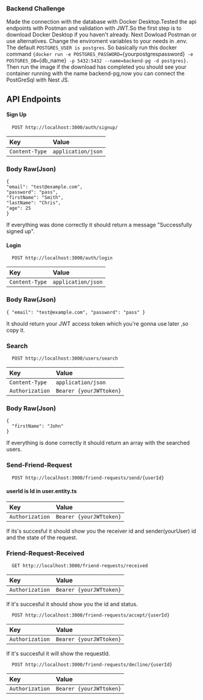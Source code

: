### Backend Challenge 

  Made the connection with the database with Docker Desktop.Tested the api endpoints with Postman and validation with JWT.So the first step is to download Docker Desktop if you haven't already. Next Dowload Postman or use alternatives. Change the enviroment variables to your needs in .env. The default `POSTGRES_USER is postgres`.
So basically run this docker command 
`{docker run -e POSTGRES_PASSWORD=`{yourpostgrespassword}` -e POSTGRES_DB=`{db_name}` -p 5432:5432 --name=backend-pg -d postgres}.`
Then run the image if the download has completed you should see your container running with the name backend-pg,now you can connect the PostGreSql with Nest JS.

 
## API Endpoints

#### Sign Up

```http
  POST http://localhost:3000/auth/signup/
```

| Key       | Value    | 
| :-------- | :------- | 
| `Content-Type` | `application/json` |

### Body Raw(Json)

```
{ 
"email": "test@example.com", 
"password": "pass", 
"firstName": "Smith", 
"lastName": "Chris", 
"age": 25 
}
```
 If everything was done correctly it should return a message "Successfully signed up". 

#### Login

```http
  POST http://localhost:3000/auth/login
```


| Key       | Value    | 
| :-------- | :------- | 
| `Content-Type` | `application/json` |

### Body Raw(Json)

```
{ "email": "test@example.com", "password": "pass" }
```
It should return your JWT access token which you're gonna use later ,so copy it.
#### 

### Search

```http
  POST http://localhost:3000/users/search
```

| Key       | Value    | 
| :-------- | :------- | 
| `Content-Type` | `application/json` |
|`Authorization`| `Bearer {yourJWTtoken}`|

### Body Raw(Json)

```
{
  "firstName": "John"
}
```
If everything is done correctly it should return an array with the searched users.
#### 

### Send-Friend-Request

```http
  POST http://localhost:3000/friend-requests/send/{userId}
```
#### userId is  Id in user.entity.ts

| Key       | Value    | 
| :-------- | :------- | 
|`Authorization`| `Bearer {yourJWTtoken}`|

If its's succesful it should show you the receiver id and sender(yourUser) id and the state of the request.

### Friend-Request-Received 

```http
  GET http://localhost:3000/friend-requests/received
```

| Key       | Value    | 
| :-------- | :------- | 
|`Authorization`| `Bearer {yourJWTtoken}`|

If it's succesful it should show you the id and status.

```http
  POST http://localhost:3000/friend-requests/accept/{userId}
```

| Key       | Value    | 
| :-------- | :------- | 
|`Authorization`| `Bearer {yourJWTtoken}`|

If it's succesful it will show the requestId.

```http
  POST http://localhost:3000/friend-requests/decline/{userId}
```

| Key       | Value    | 
| :-------- | :------- | 
|`Authorization`| `Bearer {yourJWTtoken}`|

